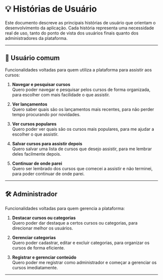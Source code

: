 # 💡 Histórias de Usuário

Este documento descreve as principais histórias de usuário que orientam o desenvolvimento da aplicação. Cada história representa uma necessidade real de uso, tanto do ponto de vista dos usuários finais quanto dos administradores da plataforma.

---

## 👤 Usuário comum

Funcionalidades voltadas para quem utiliza a plataforma para assistir aos cursos:

1. **Navegar e pesquisar cursos**  
   Quero poder navegar e pesquisar pelos cursos de forma organizada, para escolher com mais facilidade o que assistir.

2. **Ver lançamentos**  
   Quero saber quais são os lançamentos mais recentes, para não perder tempo procurando por novidades.

3. **Ver cursos populares**  
   Quero poder ver quais são os cursos mais populares, para me ajudar a escolher o que assistir.

4. **Salvar cursos para assistir depois**  
   Quero salvar uma lista de cursos que desejo assistir, para me lembrar deles facilmente depois.

5. **Continuar de onde parei**  
   Quero ser lembrado dos cursos que comecei a assistir e não terminei, para poder continuar de onde parei.

---

## 🛠️ Administrador

Funcionalidades voltadas para quem gerencia a plataforma:

1. **Destacar cursos ou categorias**  
   Quero poder dar destaque a certos cursos ou categorias, para direcionar melhor os usuários.

2. **Gerenciar categorias**  
   Quero poder cadastrar, editar e excluir categorias, para organizar os cursos de forma eficiente.

3. **Registrar e gerenciar conteúdo**  
   Quero poder me registrar como administrador e começar a gerenciar os cursos imediatamente.

---
